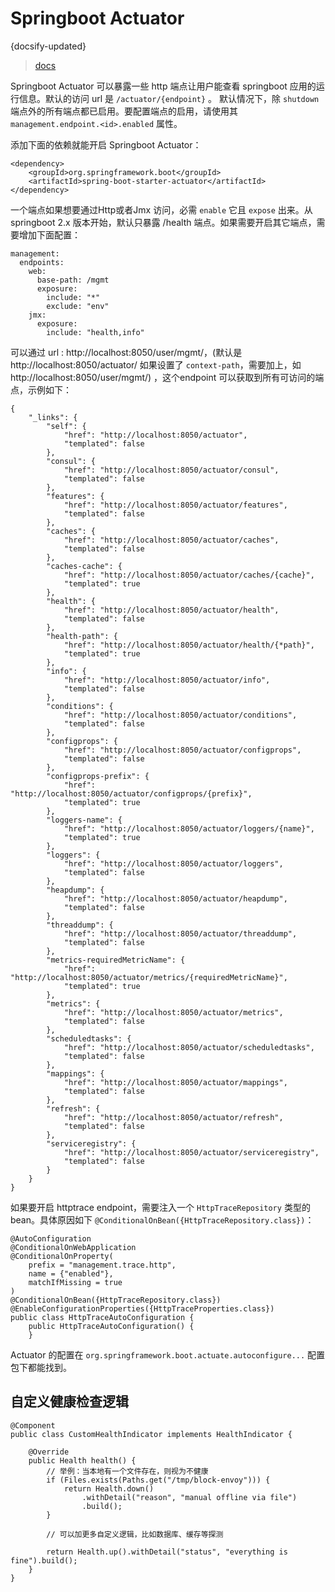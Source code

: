 #  Springboot Actuator
{docsify-updated}

> [docs](https://docs.spring.io/spring-boot/docs/current/reference/html/actuator.html)

Springboot Actuator 可以暴露一些 http 端点让用户能查看 springboot 应用的运行信息。默认的访问 url 是 `/actuator/{endpoint}` 。
默认情况下，除 `shutdown` 端点外的所有端点都已启用。要配置端点的启用，请使用其 `management.endpoint.<id>.enabled` 属性。

添加下面的依赖就能开启 Springboot Actuator：
```
<dependency>
	<groupId>org.springframework.boot</groupId>
	<artifactId>spring-boot-starter-actuator</artifactId>
</dependency>
```

一个端点如果想要通过Http或者Jmx 访问，必需 `enable` 它且 `expose` 出来。从 springboot 2.x 版本开始，默认只暴露 /health 端点。如果需要开启其它端点，需要增加下面配置：
```
management:
  endpoints:
    web:
	  base-path: /mgmt
      exposure:
        include: "*"
        exclude: "env"
	jmx:
      exposure:
        include: "health,info"
```

可以通过 url : http://localhost:8050/user/mgmt/，(默认是http://localhost:8050/actuator/ 如果设置了 `context-path`，需要加上，如 http://localhost:8050/user/mgmt/) ，这个endpoint 可以获取到所有可访问的端点，示例如下：
```
{
	"_links": {
		"self": {
			"href": "http://localhost:8050/actuator",
			"templated": false
		},
		"consul": {
			"href": "http://localhost:8050/actuator/consul",
			"templated": false
		},
		"features": {
			"href": "http://localhost:8050/actuator/features",
			"templated": false
		},
		"caches": {
			"href": "http://localhost:8050/actuator/caches",
			"templated": false
		},
		"caches-cache": {
			"href": "http://localhost:8050/actuator/caches/{cache}",
			"templated": true
		},
		"health": {
			"href": "http://localhost:8050/actuator/health",
			"templated": false
		},
		"health-path": {
			"href": "http://localhost:8050/actuator/health/{*path}",
			"templated": true
		},
		"info": {
			"href": "http://localhost:8050/actuator/info",
			"templated": false
		},
		"conditions": {
			"href": "http://localhost:8050/actuator/conditions",
			"templated": false
		},
		"configprops": {
			"href": "http://localhost:8050/actuator/configprops",
			"templated": false
		},
		"configprops-prefix": {
			"href": "http://localhost:8050/actuator/configprops/{prefix}",
			"templated": true
		},
		"loggers-name": {
			"href": "http://localhost:8050/actuator/loggers/{name}",
			"templated": true
		},
		"loggers": {
			"href": "http://localhost:8050/actuator/loggers",
			"templated": false
		},
		"heapdump": {
			"href": "http://localhost:8050/actuator/heapdump",
			"templated": false
		},
		"threaddump": {
			"href": "http://localhost:8050/actuator/threaddump",
			"templated": false
		},
		"metrics-requiredMetricName": {
			"href": "http://localhost:8050/actuator/metrics/{requiredMetricName}",
			"templated": true
		},
		"metrics": {
			"href": "http://localhost:8050/actuator/metrics",
			"templated": false
		},
		"scheduledtasks": {
			"href": "http://localhost:8050/actuator/scheduledtasks",
			"templated": false
		},
		"mappings": {
			"href": "http://localhost:8050/actuator/mappings",
			"templated": false
		},
		"refresh": {
			"href": "http://localhost:8050/actuator/refresh",
			"templated": false
		},
		"serviceregistry": {
			"href": "http://localhost:8050/actuator/serviceregistry",
			"templated": false
		}
	}
}
```

如果要开启 httptrace endpoint，需要注入一个 `HttpTraceRepository` 类型的 bean。具体原因如下 `@ConditionalOnBean({HttpTraceRepository.class})`：
```
@AutoConfiguration
@ConditionalOnWebApplication
@ConditionalOnProperty(
    prefix = "management.trace.http",
    name = {"enabled"},
    matchIfMissing = true
)
@ConditionalOnBean({HttpTraceRepository.class})
@EnableConfigurationProperties({HttpTraceProperties.class})
public class HttpTraceAutoConfiguration {
    public HttpTraceAutoConfiguration() {
    }
```

Actuator 的配置在 `org.springframework.boot.actuate.autoconfigure...` 配置包下都能找到。 


## 自定义健康检查逻辑
```
@Component
public class CustomHealthIndicator implements HealthIndicator {

    @Override
    public Health health() {
        // 举例：当本地有一个文件存在，则视为不健康
        if (Files.exists(Paths.get("/tmp/block-envoy"))) {
            return Health.down()
                .withDetail("reason", "manual offline via file")
                .build();
        }

        // 可以加更多自定义逻辑，比如数据库、缓存等探测

        return Health.up().withDetail("status", "everything is fine").build();
    }
}
```